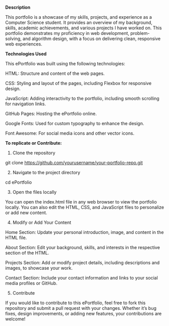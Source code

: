 **Description**

This portfolio is a showcase of my skills, projects, and experience as a Computer Science student. It provides an overview of my background, skills, academic achievements, and various projects I have worked on. This portfolio demonstrates my proficiency in web development, problem-solving, and algorithm design, with a focus on delivering clean, responsive web experiences.

**Technologies Used**

This ePortfolio was built using the following technologies:

HTML: Structure and content of the web pages.

CSS: Styling and layout of the pages, including Flexbox for responsive design.

JavaScript: Adding interactivity to the portfolio, including smooth scrolling for navigation links.

GitHub Pages: Hosting the ePortfolio online.

Google Fonts: Used for custom typography to enhance the design.

Font Awesome: For social media icons and other vector icons.

**To replicate or Contribute:**

1. Clone the repository

git clone https://github.com/yourusername/your-portfolio-repo.git

2. Navigate to the project directory

cd ePortfolio

3. Open the files locally

You can open the index.html file in any web browser to view the portfolio locally. You can also edit the HTML, CSS, and JavaScript files to personalize or add new content.

4. Modify or Add Your Content

Home Section: Update your personal introduction, image, and content in the HTML file.

About Section: Edit your background, skills, and interests in the respective section of the HTML.

Projects Section: Add or modify project details, including descriptions and images, to showcase your work.

Contact Section: Include your contact information and links to your social media profiles or GitHub.

5. Contribute

If you would like to contribute to this ePortfolio, feel free to fork this repository and submit a pull request with your changes. Whether it’s bug fixes, design improvements, or adding new features, your contributions are welcome!
